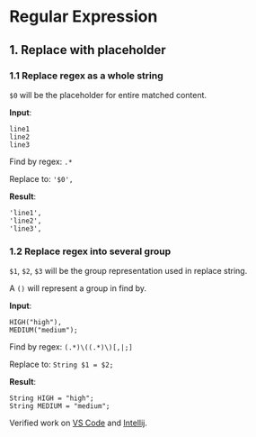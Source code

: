 # Regular Expression
## 1. Replace with placeholder
### 1.1 Replace regex as a whole string 
`$0` will be the placeholder for entire matched content. 

**Input**:
```
line1
line2
line3
```

Find by regex: `.*`

Replace to: `'$0',`

**Result**:
```
'line1',
'line2',
'line3',
```

### 1.2 Replace regex into several group
`$1`, `$2`, `$3` will be the group representation used in replace string.

A `()` will represent a group in find by.

**Input**:
```
HIGH("high"),
MEDIUM("medium");
```

Find by regex: `(.*)\((.*)\)[,|;]`

Replace to: `String $1 = $2;`

**Result**:
```
String HIGH = "high";
String MEDIUM = "medium";
```

Verified work on [VS Code](https://code.visualstudio.com/) and [Intellij](https://www.jetbrains.com/idea/).
